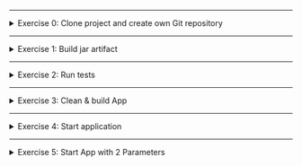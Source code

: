 </details>

******

<details>
<summary>Exercise 0: Clone project and create own Git repository </summary>
 <br />

**steps:**

```sh

# clone repository & change into project dir
git clone git@gitlab.com:devops-bootcamp3/java-gradle-app.git
cd java-gradle-app

# remove remote repo reference and create your own local repository
rm -rf .git
git init 
git add .
git commit -m "initial commit"

# create git repository on Gitlab and push your newly created local repository to it
git remote add origin git@gitlab.com:{gitlab-user}/{gitlab-repo}.git
git push -u origin master

```

</details>

******

<details>
<summary>Exercise 1: Build jar artifact </summary>
 <br />

**steps**

```sh

./gradlew build

```

</details>

******

<details>
<summary>Exercise 2: Run tests </summary>
 <br />

**steps:**
```sh

# locate AppTest.java file in src/test/java folder, line 22 & fix test
boolean result = myApp.getCondition(true); 

# run tests
./gradlew test

```

</details>

******

<details>
<summary>Exercise 3: Clean & build App </summary>
 <br />

**steps:**
```sh

./gradlew clean 
./gradlew build

```

</details>

******

<details>
<summary>Exercise 4: Start application </summary>
 <br />

**steps:**
```sh

java -jar bootcamp-java-project-1.0-SNAPSHOT.jar

```

</details>

******

<details>
<summary>Exercise 5: Start App with 2 Parameters </summary>
 <br />

**steps:**
```sh

# add parameter input to the Java code, in Application.java, on line 16
Logger log = LoggerFactory.getLogger(Application.class); 
try { 
    String one = args[0]; 
    String two = args[1]; 
    log.info("Application will start with the parameters {} and {}", one, two); 
} catch (Exception e) { 
    log.info("No parameters provided"); 
}

# rebuild the jar file 
./gradlew build

# run application with any 2 parameters
java -jar bootcamp-java-project-1.0-SNAPSHOT.jar myname mylastname

```

</details>
